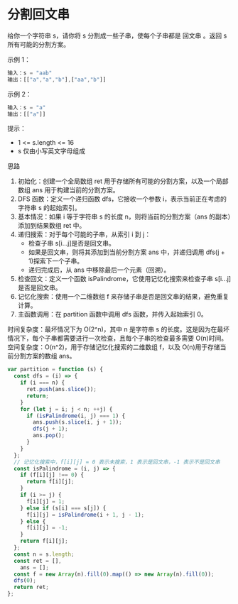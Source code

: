 # 分割回文串

给你一个字符串 s，请你将 s 分割成一些子串，使每个子串都是
回文串
。返回 s 所有可能的分割方案。

示例 1：

```javascript
输入：s = "aab"
输出：[["a","a","b"],["aa","b"]]
```

示例 2：

```javascript
输入：s = "a"
输出：[["a"]]
```

提示：

- 1 <= s.length <= 16
- s 仅由小写英文字母组成

思路

1. 初始化：创建一个全局数组 ret 用于存储所有可能的分割方案，以及一个局部数组 ans 用于构建当前的分割方案。
2. DFS 函数：定义一个递归函数 dfs，它接收一个参数 i，表示当前正在考虑的字符串 s 的起始索引。
3. 基本情况：如果 i 等于字符串 s 的长度 n，则将当前的分割方案（ans 的副本）添加到结果数组 ret 中。
4. 递归搜索：对于每个可能的子串，从索引 i 到 j：
   - 检查子串 s[i...j]是否是回文串。
   - 如果是回文串，则将其添加到当前分割方案 ans 中，并递归调用 dfs(j + 1)探索下一个子串。
   - 递归完成后，从 ans 中移除最后一个元素（回溯）。
5. 检查回文：定义一个函数 isPalindrome，它使用记忆化搜索来检查子串 s[i...j]是否是回文串。
6. 记忆化搜索：使用一个二维数组 f 来存储子串是否是回文串的结果，避免重复计算。
7. 主函数调用：在 partition 函数中调用 dfs 函数，并传入起始索引 0。

时间复杂度：最坏情况下为 O(2^n)，其中 n 是字符串 s 的长度。这是因为在最坏情况下，每个子串都需要进行一次检查，且每个子串的检查最多需要 O(n)时间。
空间复杂度：O(n^2)，用于存储记忆化搜索的二维数组 f，以及 O(n)用于存储当前分割方案的数组 ans。

```javascript
var partition = function (s) {
  const dfs = (i) => {
    if (i === n) {
      ret.push(ans.slice());
      return;
    }
    for (let j = i; j < n; ++j) {
      if (isPalindrome(i, j) === 1) {
        ans.push(s.slice(i, j + 1));
        dfs(j + 1);
        ans.pop();
      }
    }
  };
  // 记忆化搜索中，f[i][j] = 0 表示未搜索，1 表示是回文串，-1 表示不是回文串
  const isPalindrome = (i, j) => {
    if (f[i][j] !== 0) {
      return f[i][j];
    }
    if (i >= j) {
      f[i][j] = 1;
    } else if (s[i] === s[j]) {
      f[i][j] = isPalindrome(i + 1, j - 1);
    } else {
      f[i][j] = -1;
    }
    return f[i][j];
  };
  const n = s.length;
  const ret = [],
    ans = [];
  const f = new Array(n).fill(0).map(() => new Array(n).fill(0));
  dfs(0);
  return ret;
};
```
